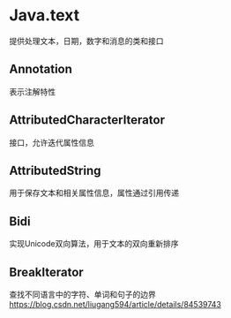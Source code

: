 # Java.text
提供处理文本，日期，数字和消息的类和接口

## Annotation
表示注解特性

## AttributedCharacterIterator
接口，允许迭代属性信息

## AttributedString
用于保存文本和相关属性信息，属性通过引用传递

## Bidi
实现Unicode双向算法，用于文本的双向重新排序

## BreakIterator
查找不同语言中的字符、单词和句子的边界
https://blog.csdn.net/liugang594/article/details/84539743
